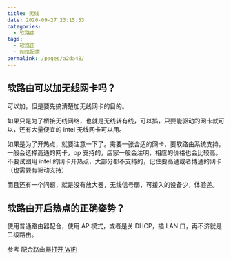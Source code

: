```yaml
---
title: 无线
date: 2020-09-27 23:15:53
categories: 
  - 软路由
tags: 
  - 软路由
  - 网络配置
permalink: /pages/a2da48/
---
```


## 软路由可以加无线网卡吗？

可以加，但是要先搞清楚加无线网卡的目的。

如果只是为了桥接无线网络，也就是无线转有线，可以搞，只要能驱动的网卡就可以，还有大量便宜的 intel 无线网卡可以用。

如果是为了开热点，就要注意一下了。需要一张合适的网卡，要软路由系统支持，一般会选择高通的网卡，op 支持的，店家一般会注明，相应的价格也会比较高。不要试图用 intel 的网卡开热点，大部分都不支持的，记住要高通或者博通的网卡（也需要有驱动支持）

而且还有一个问题，就是没有放大器，无线信号弱，可接入的设备少，体验差。

## 软路由开启热点的正确姿势？

使用普通路由器配合，使用 AP 模式，或者是关 DHCP，插 LAN 口，再不济就是二级路由。

参考 [配合路由器打开 WiFi](/pages/c067a6/)
